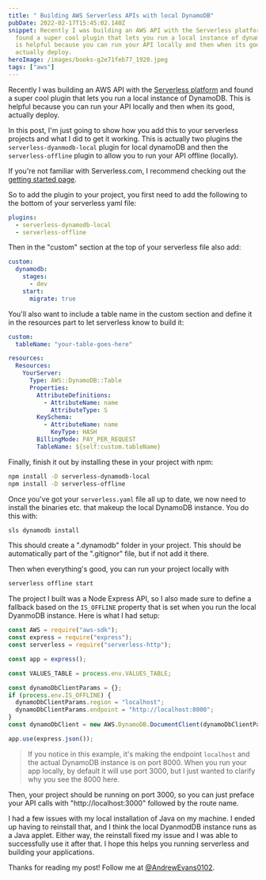 ```yaml
---
title: " Building AWS Serverless APIs with local DynamoDB"
pubDate: 2022-02-17T15:45:02.140Z
snippet: Recently I was building an AWS API with the Serverless platform and
  found a super cool plugin that lets you run a local instance of dynamoDB. This
  is helpful because you can run your API locally and then when its good,
  actually deploy.
heroImage: /images/books-g2e71feb77_1920.jpeg
tags: ["aws"]
---
```


Recently I was building an AWS API with the [Serverless platform](https://www.serverless.com/) and found a super cool plugin that lets you run a local instance of DynamoDB. This is helpful because you can run your API locally and then when its good, actually deploy.

In this post, I'm just going to show how you add this to your serverless projects and what I did to get it working. This is actually two plugins the `serverless-dyanmodb-local` plugin for local dynamoDB and then the `serverless-offline` plugin to allow you to run your API offline (locally).

If you're not familiar with Serverless.com, I recommend checking out the [getting started page](https://www.serverless.com/framework/docs/getting-started).

So to add the plugin to your project, you first need to add the following to the bottom of your serverless yaml file:

```yaml
plugins:
  - serverless-dynamodb-local
  - serverless-offline
```

Then in the "custom" section at the top of your serverless file also add:

```yaml
custom:
  dynamodb:
    stages:
      - dev
    start:
      migrate: true
```

You'll also want to include a table name in the custom section and define it in the resources part to let serverless know to build it:

```yaml
custom:
  tableName: "your-table-goes-here"

resources:
  Resources:
    YourServer:
      Type: AWS::DynamoDB::Table
      Properties:
        AttributeDefinitions:
          - AttributeName: name
            AttributeType: S
        KeySchema:
          - AttributeName: name
            KeyType: HASH
        BillingMode: PAY_PER_REQUEST
        TableName: ${self:custom.tableName}
```

Finally, finish it out by installing these in your project with npm:

```bash
npm install -D serverless-dynamodb-local
npm install -D serverless-offline
```

Once you've got your `serverless.yaml` file all up to date, we now need to install the binaries etc. that makeup the local DynamoDB instance. You do this with:

```bash
sls dynamodb install
```

This should create a ".dynamodb" folder in your project. This should be automatically part of the ".gitignor" file, but if not add it there.

Then when everything's good, you can run your project locally with

```bash
serverless offline start
```

The project I built was a Node Express API, so I also made sure to define a fallback based on the `IS_OFFLINE` property that is set when you run the local DyanmoDB instance. Here is what I had setup:

```js
const AWS = require("aws-sdk");
const express = require("express");
const serverless = require("serverless-http");

const app = express();

const VALUES_TABLE = process.env.VALUES_TABLE;

const dynamoDbClientParams = {};
if (process.env.IS_OFFLINE) {
  dynamoDbClientParams.region = "localhost";
  dynamoDbClientParams.endpoint = "http://localhost:8000";
}
const dynamoDbClient = new AWS.DynamoDB.DocumentClient(dynamoDbClientParams);

app.use(express.json());
```

> If you notice in this example, it's making the endpoint `localhost` and the actual DynamoDB instance is on port 8000. When you run your app locally, by default it will use port 3000, but I just wanted to clarify why you see the 8000 here.

Then, your project should be running on port 3000, so you can just preface your API calls with "http://localhost:3000" followed by the route name.

I had a few issues with my local installation of Java on my machine. I ended up having to reinstall that, and I think the local DyanmodDB instance runs as a Java applet. Either way, the reinstall fixed my issue and I was able to successfully use it after that. I hope this helps you running serverless and building your applications.

Thanks for reading my post! Follow me at [@AndrewEvans0102](https://twitter.com/AndrewEvans0102).
